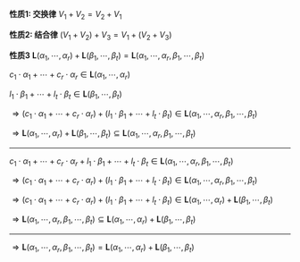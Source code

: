 **性质1: 交换律**
$V_1+V_2=V_2+V_1$

**性质2: 结合律**
$(V_1+V_2)+V_3=V_1+(V_2+V_3)$

**性质3**
$\mathbf{L}(\alpha_1,\cdots,\alpha_r)+\mathbf{L}(\beta_1,\cdots,\beta_t)=\mathbf{L}(\alpha_1,\cdots,\alpha_r,\beta_1,\cdots,\beta_t)$

$c_1\cdot\alpha_1+\cdots+c_r\cdot\alpha_r\in\mathbf{L}(\alpha_1,\cdots,\alpha_r)$

$l_1\cdot\beta_1+\cdots+l_t\cdot\beta_t\in\mathbf{L}(\beta_1,\cdots,\beta_t)$

$\Rightarrow (c_1\cdot\alpha_1+\cdots+c_r\cdot\alpha_r)+(l_1\cdot\beta_1+\cdots+l_t\cdot\beta_t)\in\mathbf{L}(\alpha_1,\cdots,\alpha_r,\beta_1,\cdots,\beta_t)$

$\Rightarrow\mathbf{L}(\alpha_1,\cdots,\alpha_r)+\mathbf{L}(\beta_1,\cdots,\beta_t)\subseteq\mathbf{L}(\alpha_1,\cdots,\alpha_r,\beta_1,\cdots,\beta_t)$

---

$c_1\cdot\alpha_1+\cdots+c_r\cdot\alpha_r+l_1\cdot\beta_1+\cdots+l_t\cdot\beta_t\in\mathbf{L}(\alpha_1,\cdots,\alpha_r,\beta_1,\cdots,\beta_t)$

$\Rightarrow (c_1\cdot\alpha_1+\cdots+c_r\cdot\alpha_r)+(l_1\cdot\beta_1+\cdots+l_t\cdot\beta_t)\in\mathbf{L}(\alpha_1,\cdots,\alpha_r,\beta_1,\cdots,\beta_t)$

$\Rightarrow (c_1\cdot\alpha_1+\cdots+c_r\cdot\alpha_r)+(l_1\cdot\beta_1+\cdots+l_t\cdot\beta_t)\in\mathbf{L}(\alpha_1,\cdots,\alpha_r)+\mathbf{L}(\beta_1,\cdots,\beta_t)$

$\Rightarrow\mathbf{L}(\alpha_1,\cdots,\alpha_r,\beta_1,\cdots,\beta_t)\subseteq\mathbf{L}(\alpha_1,\cdots,\alpha_r)+\mathbf{L}(\beta_1,\cdots,\beta_t)$

---

$\Rightarrow\mathbf{L}(\alpha_1,\cdots,\alpha_r,\beta_1,\cdots,\beta_t)=\mathbf{L}(\alpha_1,\cdots,\alpha_r)+\mathbf{L}(\beta_1,\cdots,\beta_t)$
